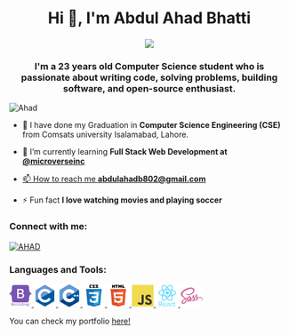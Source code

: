<h1 align="center">Hi 👋, I'm Abdul Ahad Bhatti</h1>
<p align="center"><img align="center" src = "https://camo.githubusercontent.com/62da68eb62b1e5f175f7d1f0191dd89a653d7908feb22d37d4a0ab07365d6791/68747470733a2f2f6d656469612e67697068792e636f6d2f6d656469612f4d3967624264396e6244724f5475314d71782f67697068792e676966" width="250"></p>
<h3 align="center">I'm a 23 years old Computer Science student who is passionate about writing code, solving problems, building software, and open-source enthusiast. </h3>

<p align="left"> <img src="https://komarev.com/ghpvc/?username=khawanin&label=Profile%20views&color=0e75b6&style=flat" alt="Ahad" /> </p>


- 🔭 I have done my Graduation in **Computer Science Engineering (CSE)** from Comsats university Isalamabad, Lahore. 

- 🌱 I’m currently learning **Full Stack Web Development at <a href="https://github.com/microverseinc">@microverseinc**

- 📫 How to reach me **abdulahadb802@gmail.com**

- ⚡ Fun fact **I love watching movies and playing soccer**

<h3 align="left">Connect with me:</h3>
<p align="left">
<a href="https://www.linkedin.com/in/abdul-ahad-502148186" target="blank"><img align="center" src="https://raw.githubusercontent.com/rahuldkjain/github-profile-readme-generator/master/src/images/icons/Social/linked-in-alt.svg" alt="AHAD" height="30" width="40" /></a>
</p>

<h3 align="left">Languages and Tools:</h3>
<p align=""> <a href="https://getbootstrap.com" target="_blank" rel="noreferrer"> <img src="https://raw.githubusercontent.com/devicons/devicon/master/icons/bootstrap/bootstrap-plain-wordmark.svg" alt="bootstrap" width="40" height="40"/> </a> <a href="https://www.cprogramming.com/" target="_blank" rel="noreferrer"> <img src="https://raw.githubusercontent.com/devicons/devicon/master/icons/c/c-original.svg" alt="c" width="40" height="40"/> </a> <a href="https://www.w3schools.com/cpp/" target="_blank" rel="noreferrer"> <img src="https://raw.githubusercontent.com/devicons/devicon/master/icons/cplusplus/cplusplus-original.svg" alt="cplusplus" width="40" height="40"/> </a> <a href="https://www.w3schools.com/css/" target="_blank" rel="noreferrer"> <img src="https://raw.githubusercontent.com/devicons/devicon/master/icons/css3/css3-original-wordmark.svg" alt="css3" width="40" height="40"/> </a> <a href="https://www.w3.org/html/" target="_blank" rel="noreferrer"> <img src="https://raw.githubusercontent.com/devicons/devicon/master/icons/html5/html5-original-wordmark.svg" alt="html5" width="40" height="40"/> </a> <a href="https://developer.mozilla.org/en-US/docs/Web/JavaScript" target="_blank" rel="noreferrer"> <img src="https://raw.githubusercontent.com/devicons/devicon/master/icons/javascript/javascript-original.svg" alt="javascript" width="40" height="40"/> </a> <a href="https://reactjs.org/" target="_blank" rel="noreferrer"> <img src="https://raw.githubusercontent.com/devicons/devicon/master/icons/react/react-original-wordmark.svg" alt="react" width="40" height="40"/> </a> <a href="https://sass-lang.com" target="_blank" rel="noreferrer"> <img src="https://raw.githubusercontent.com/devicons/devicon/master/icons/sass/sass-original.svg" alt="sass" width="40" height="40"/> </a> </p>

<p>You can check my portfolio <a href="https://ahadb802.github.io/My-Portfolio/">here!</a></p>
